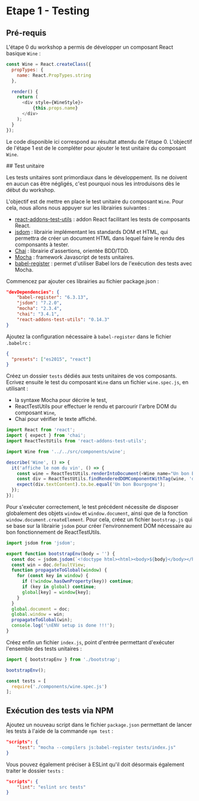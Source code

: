 # Etape 1 - Testing

## Pré-requis

L'étape 0 du workshop a permis de développer un composant React basique `Wine` :

```javascript
const Wine = React.createClass({
  propTypes: {
    name: React.PropTypes.string
  },

  render() {
    return (
      <div style={WineStyle}>
          {this.props.name}
      </div>
    );
  }
});
```

Le code disponible ici correspond au résultat attendu de l'étape 0. L'objectif de l'étape 1 est de le compléter pour ajouter le test unitaire du composant `Wine`.


## Test unitaire

Les tests unitaires sont primordiaux dans le développement. Ils ne doivent en aucun cas être négligés, c'est pourquoi nous les introduisons dès le début du workshop.

L'objectif est de mettre en place le test unitaire du composant `Wine`. Pour cela, nous allons nous appuyer sur les librairies suivantes :

* [react-addons-test-utils](https://facebook.github.io/react/docs/test-utils.html) : addon React facilitant les tests de composants React.
* [jsdom](https://github.com/tmpvar/jsdom) : librairie implémentant les standards DOM et HTML, qui permettra de créer un document HTML dans lequel faire le rendu des componsants à tester.
* [Chai](http://chaijs.com/) : librairie d'assertions, orientée BDD/TDD.
* [Mocha](http://mochajs.org/) : framework Javascript de tests unitaires.
* [babel-register](https://babeljs.io/docs/setup/#mocha) : permet d'utiliser Babel lors de l'exécution des tests avec Mocha.

Commencez par ajouter ces librairies au fichier package.json :

```json
"devDependencies": {
    "babel-register": "6.3.13",
    "jsdom": "7.2.0",
    "mocha": "2.3.4",
    "chai": "3.4.1",
    "react-addons-test-utils": "0.14.3"
}
```

Ajoutez la configuration nécessaire à `babel-register` dans le fichier `.babelrc` :

```json
{
  "presets": ["es2015", "react"]
}
```

Créez un dossier `tests` dédiés aux tests unitaires de vos composants. Ecrivez ensuite le test du composant `Wine` dans un fichier `wine.spec.js`, en utilisant :

* la syntaxe Mocha pour décrire le test,
* ReactTestUtils pour effectuer le rendu et parcourir l'arbre DOM du composant `Wine`,
* Chai pour vérifier le texte affiché.

```javascript
import React from 'react';
import { expect } from 'chai';
import ReactTestUtils from 'react-addons-test-utils';

import Wine from '../../src/components/wine';

describe('Wine', () => {
  it('affiche le nom du vin', () => {
    const wine = ReactTestUtils.renderIntoDocument(<Wine name="Un bon Bourgogne" />);
    const div = ReactTestUtils.findRenderedDOMComponentWithTag(wine, 'div');
    expect(div.textContent).to.be.equal('Un bon Bourgogne');
  });
});
```

Pour s'exécuter correctement, le test précédent nécessite de disposer globalement des objets `window` et `window.document`, ainsi que de la fonction `window.document.createElement`.
Pour cela, créez un fichier `bootstrap.js` qui se base sur la librairie `jsdom` pour créer l'environnement DOM nécessaire au bon fonctionnement de ReactTestUtils.

```javascript
import jsdom from 'jsdom';

export function bootstrapEnv(body = '') {
  const doc = jsdom.jsdom(`<!doctype html><html><body>${body}</body></html>`);
  const win = doc.defaultView;
  function propagateToGlobal(window) {
    for (const key in window) {
      if (!window.hasOwnProperty(key)) continue;
      if (key in global) continue;
      global[key] = window[key];
    }
  }
  global.document = doc;
  global.window = win;
  propagateToGlobal(win);
  console.log('\nENV setup is done !!!');
}
```

Créez enfin un fichier `index.js`, point d'entrée permettant d'exécuter l'ensemble des tests unitaires :

```javascript
import { bootstrapEnv } from './bootstrap';

bootstrapEnv();

const tests = [
  require('./components/wine.spec.js')
];
```

## Exécution des tests via NPM

Ajoutez un nouveau script dans le fichier `package.json` permettant de lancer les tests à l'aide de la commande `npm test` :

```json
"scripts": {
    "test": "mocha --compilers js:babel-register tests/index.js"
}
```

Vous pouvez également préciser à ESLint qu'il doit désormais également traiter le dossier `tests` :

```json
"scripts": {
    "lint": "eslint src tests"
}
```
